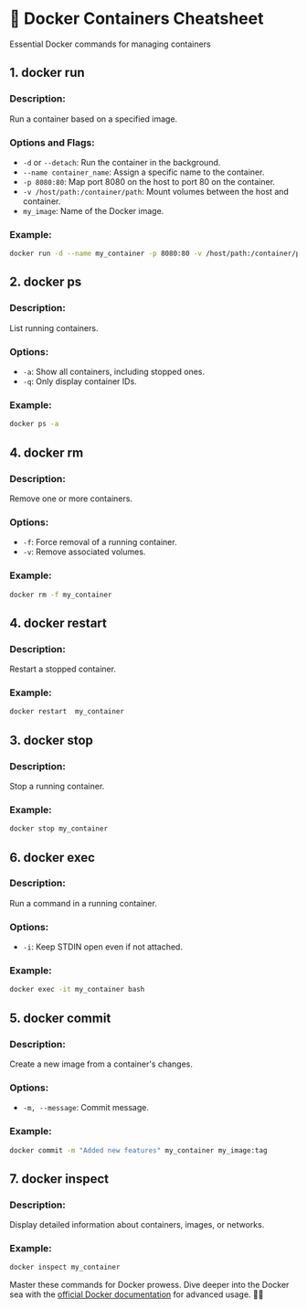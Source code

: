 # 🚀 Docker Containers Cheatsheet

Essential Docker commands for managing containers

## 1. docker run

### Description:
Run a container based on a specified image.

### Options and Flags:
- `-d` or `--detach`: Run the container in the background.
- `--name container_name`: Assign a specific name to the container.
- `-p 8080:80`: Map port 8080 on the host to port 80 on the container.
- `-v /host/path:/container/path`: Mount volumes between the host and container.
- `my_image`: Name of the Docker image.

### Example:
```bash
docker run -d --name my_container -p 8080:80 -v /host/path:/container/path my_image
```

## 2. docker ps

### Description:
List running containers.

### Options:
- `-a`: Show all containers, including stopped ones.
- `-q`: Only display container IDs.

### Example:
```bash
docker ps -a
```

## 4. docker rm

### Description:
Remove one or more containers.

### Options:
- `-f`: Force removal of a running container.
- `-v`: Remove associated volumes.

### Example:
```bash
docker rm -f my_container
```

## 4. docker restart

### Description:
Restart a stopped container.

### Example:
```bash
docker restart  my_container
```


## 3. docker stop

### Description:
Stop a running container.

### Example:
```bash
docker stop my_container
```




## 6. docker exec

### Description:
Run a command in a running container.

### Options:
- `-i`: Keep STDIN open even if not attached.

### Example:
```bash
docker exec -it my_container bash
```

## 5. docker commit

### Description:
Create a new image from a container's changes.

### Options:
- `-m, --message`: Commit message.

### Example:
```bash
docker commit -m "Added new features" my_container my_image:tag
```



## 7. docker inspect

### Description:
Display detailed information about containers, images, or networks.

### Example:
```bash
docker inspect my_container
```

Master these commands for Docker prowess. Dive deeper into the Docker sea with the [official Docker documentation](https://docs.docker.com/) for advanced usage. 🚀🐋